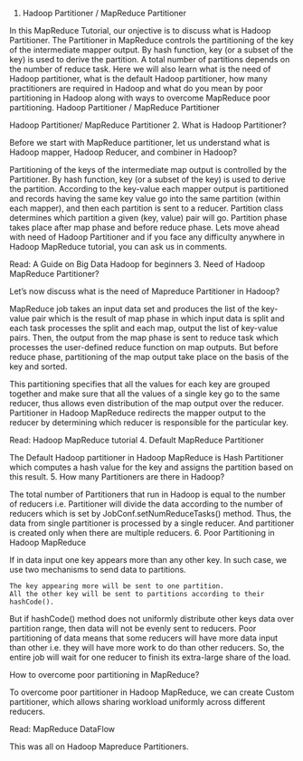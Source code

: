 1. Hadoop Partitioner / MapReduce Partitioner

In this MapReduce Tutorial, our onjective is to discuss what is Hadoop Partitioner. The Partitioner in MapReduce controls the partitioning of the key of the intermediate mapper output. By hash function, key (or a subset of the key) is used to derive the partition. A total number of partitions depends on the number of reduce task. Here we will also learn what is the need of Hadoop partitioner, what is the default Hadoop partitioner, how many practitioners are required in Hadoop and what do you mean by poor partitioning in Hadoop along with ways to overcome MapReduce poor partitioning.
Hadoop Partitioner / MapReduce Partitioner

Hadoop Partitioner/ MapReduce Partitioner
2. What is Hadoop Partitioner?

Before we start with MapReduce partitioner, let us understand what is Hadoop mapper, Hadoop Reducer, and combiner in Hadoop?

Partitioning of the keys of the intermediate map output is controlled by the Partitioner. By hash function, key (or a subset of the key) is used to derive the partition. According to the key-value each mapper output is partitioned and records having the same key value go into the same partition (within each mapper), and then each partition is sent to a reducer. Partition class determines which partition a given (key, value) pair will go. Partition phase takes place after map phase and before reduce phase. Lets move ahead with need of Hadoop Partitioner and if you face any difficulty anywhere in Hadoop MapReduce tutorial, you can ask us in comments.

Read: A Guide on Big Data Hadoop for beginners
3. Need of Hadoop MapReduce Partitioner?

Let’s now discuss what is the need of Mapreduce Partitioner in Hadoop?

MapReduce job takes an input data set and produces the list of the key-value pair which is the result of map phase in which input data is split and each task processes the split and each map, output the list of key-value pairs. Then, the output from the map phase is sent to reduce task which processes the user-defined reduce function on map outputs. But before reduce phase, partitioning of the map output take place on the basis of the key and sorted.

This partitioning specifies that all the values for each key are grouped together and make sure that all the values of a single key go to the same reducer, thus allows even distribution of the map output over the reducer. Partitioner in Hadoop MapReduce redirects the mapper output to the reducer by determining which reducer is responsible for the particular key.

Read: Hadoop MapReduce tutorial
4. Default MapReduce Partitioner

The Default Hadoop partitioner in Hadoop MapReduce is Hash Partitioner which computes a hash value for the key and assigns the partition based on this result.
5. How many Partitioners are there in Hadoop?

The total number of Partitioners that run in Hadoop is equal to the number of reducers i.e. Partitioner will divide the data according to the number of reducers which is set by JobConf.setNumReduceTasks() method. Thus, the data from single partitioner is processed by a single reducer. And partitioner is created only when there are multiple reducers.
6. Poor Partitioning in Hadoop MapReduce

If in data input one key appears more than any other key. In such case, we use two mechanisms to send data to partitions.

    The key appearing more will be sent to one partition.
    All the other key will be sent to partitions according to their hashCode().

But if hashCode() method does not uniformly distribute other keys data over partition range, then data will not be evenly sent to reducers. Poor partitioning of data means that some reducers will have more data input than other i.e. they will have more work to do than other reducers. So, the entire job will wait for one reducer to finish its extra-large share of the load.

How to overcome poor partitioning in MapReduce?

To overcome poor partitioner in Hadoop MapReduce, we can create Custom partitioner, which allows sharing workload uniformly across different reducers.

Read: MapReduce DataFlow

This was all on Hadoop Mapreduce Partitioners.
